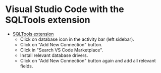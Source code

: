# Visual Studio Code with the SQLTools extension

- [SQLTools extension](https://marketplace.visualstudio.com/items?itemName=mtxr.sqltools)
  - Click on database icon in the activity bar (left sidebar).
  - Click on "Add New Connection" button.
  - Click in "Search VS Code Marketplace".
  - Install relevant database drivers.
  - Click on "Add New Connection" button again and add all relevant fields.